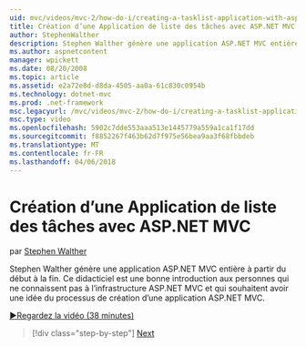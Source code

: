 ```yaml
---
uid: mvc/videos/mvc-2/how-do-i/creating-a-tasklist-application-with-aspnet-mvc
title: Création d’une Application de liste des tâches avec ASP.NET MVC | Documents Microsoft
author: StephenWalther
description: Stephen Walther génère une application ASP.NET MVC entière à partir du début à la fin. Ce didacticiel est une bonne introduction aux personnes qui débutent MV ASP.NET...
ms.author: aspnetcontent
manager: wpickett
ms.date: 08/20/2008
ms.topic: article
ms.assetid: e2a72e8d-d8da-4505-aa0a-61c830c0954b
ms.technology: dotnet-mvc
ms.prod: .net-framework
msc.legacyurl: /mvc/videos/mvc-2/how-do-i/creating-a-tasklist-application-with-aspnet-mvc
msc.type: video
ms.openlocfilehash: 5902c7dde553aaa513e1445779a559a1ca1f17dd
ms.sourcegitcommit: f8852267f463b62d7f975e56bea9aa3f68fbbdeb
ms.translationtype: MT
ms.contentlocale: fr-FR
ms.lasthandoff: 04/06/2018
---
```

<a name="creating-a-tasklist-application-with-aspnet-mvc"></a>Création d’une Application de liste des tâches avec ASP.NET MVC
====================
par [Stephen Walther](https://github.com/StephenWalther)

Stephen Walther génère une application ASP.NET MVC entière à partir du début à la fin. Ce didacticiel est une bonne introduction aux personnes qui ne connaissent pas à l’infrastructure ASP.NET MVC et qui souhaitent avoir une idée du processus de création d’une application ASP.NET MVC.

[&#9654;Regardez la vidéo (38 minutes)](https://channel9.msdn.com/Blogs/ASP-NET-Site-Videos/creating-a-tasklist-application-with-aspnet-mvc)

> [!div class="step-by-step"]
> [Next](creating-a-movie-database-application-in-15-minutes-with-aspnet-mvc.md)
